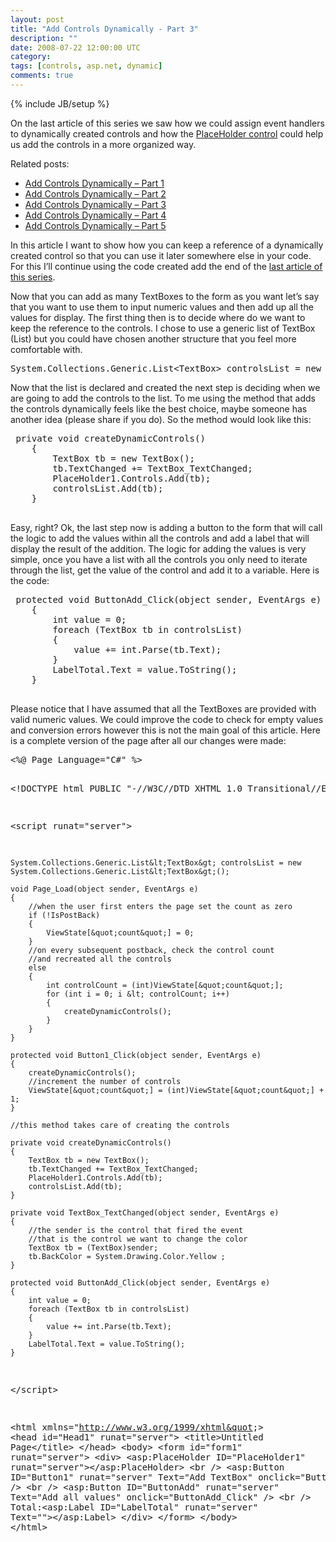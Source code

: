 ```yaml
---
layout: post
title: "Add Controls Dynamically - Part 3"
description: ""
date: 2008-07-22 12:00:00 UTC
category: 
tags: [controls, asp.net, dynamic]
comments: true
---
```

{% include JB/setup %}

<div id="post">
<p>On the last article of this series we saw how we could assign event handlers  to dynamically created controls and how the <a href="http://www.google.com.br/url?sa=t&amp;ct=res&amp;cd=1&amp;url=http%3A%2F%2Fmsdn.microsoft.com%2Fen-us%2Flibrary%2Fsystem.web.ui.webcontrols.placeholder.aspx&amp;ei=1LyESM-HHZyQ8wTtoezkCw&amp;usg=AFQjCNHOxV3c6z18CTHqCAGcYa8_ySR--Q&amp;sig2=Tg1qyS0ac61UNUbmV5q4Wg">PlaceHolder  control</a> could help us add the controls in a more organized way.</p>
<p>Related  posts:</p>
<ul>
    <li><a href="http://www.gbogea.com/2008/7/6/add-controls-dynamically">Add  Controls Dynamically &ndash; Part 1</a></li>
    <li><a href="http://www.gbogea.com/2008/7/14/add-controls-dynamically-part-2">Add  Controls Dynamically &ndash; Part 2</a></li>
    <li><a href="http://www.gbogea.com/2008/7/22/add-controls-dynamically-part-3">Add  Controls Dynamically &ndash; Part 3</a></li>
    <li><a href="http://www.gbogea.com/2008/7/22/add-controls-dynamically-part-4">Add  Controls Dynamically &ndash; Part 4</a></li>
    <li><a href="http://www.gbogea.com/2008/7/27/add-controls-dynamically-part-5">Add  Controls Dynamically &ndash; Part 5</a></li>
</ul>
<p>In this article I want to show how you can keep a reference of a dynamically  created control so that you can use it later somewhere else in your code. For  this I&rsquo;ll continue using the code created add the end of the <a href="http://www.gbogea.com/2008/7/14/add-controls-dynamically-part-2">last  article of this series</a>.</p>
<p>Now that you can add as many TextBoxes to the form as you want let&rsquo;s say that  you want to use them to input numeric values and then add up all the values for  display. The first thing then is to decide where do we want to keep the  reference to the controls. I chose to use a generic list of TextBox  (List<textbox>) but you could have chosen another structure that you feel more  comfortable with.</textbox></p>
<pre title="code" class="brush: csharp">
System.Collections.Generic.List&lt;TextBox&gt; controlsList = new System.Collections.Generic.List&lt;TextBox&gt;();
</pre>
<p>Now that the list is declared and created the next step is deciding when we are  going to add the controls to the list. To me using the method that adds the  controls dynamically feels like the best choice, maybe someone has another idea  (please share if you do). So the method would look like this:</p>
<pre title="code" class="brush: csharp">
 private void createDynamicControls()
    {
        TextBox tb = new TextBox();
        tb.TextChanged += TextBox_TextChanged;
        PlaceHolder1.Controls.Add(tb);
        controlsList.Add(tb);
    }

</pre>
<p>Easy, right? Ok, the last step now is adding a button to the form that will call  the logic to add the values within all the controls and add a label that will  display the result of the addition. The logic for adding the values is very  simple, once you have a list with all the controls you only need to iterate  through the list, get the value of the control and add it to a variable. Here is  the code:</p>
<pre title="code" class="brush: csharp">
 protected void ButtonAdd_Click(object sender, EventArgs e)
    {
        int value = 0;
        foreach (TextBox tb in controlsList)
        {
            value += int.Parse(tb.Text);
        }
        LabelTotal.Text = value.ToString();
    }

</pre>
<p>Please notice that I have assumed that all the TextBoxes are provided with valid  numeric values. We could improve the code to check for empty values and  conversion errors however this is not the main goal of this article. Here is a  complete version of the page after all our changes were made:</p>
<pre title="code" class="brush: csharp">
&lt;%@ Page Language=&quot;C#&quot; %&gt;

&lt;!DOCTYPE html PUBLIC &quot;-//W3C//DTD XHTML 1.0 Transitional//EN&quot; &quot;http://www.w3.org/TR/xhtml1/DTD/xhtml1-transitional.dtd&quot;&gt;

&lt;script runat=&quot;server&quot;&gt;

    System.Collections.Generic.List&lt;TextBox&gt; controlsList = new System.Collections.Generic.List&lt;TextBox&gt;();

    void Page_Load(object sender, EventArgs e)
    {
        //when the user first enters the page set the count as zero
        if (!IsPostBack)
        {
            ViewState[&quot;count&quot;] = 0;
        }
        //on every subsequent postback, check the control count
        //and recreated all the controls
        else
        {
            int controlCount = (int)ViewState[&quot;count&quot;];
            for (int i = 0; i &lt; controlCount; i++)
            {
                createDynamicControls();
            }
        }
    }

    protected void Button1_Click(object sender, EventArgs e)
    {
        createDynamicControls();
        //increment the number of controls
        ViewState[&quot;count&quot;] = (int)ViewState[&quot;count&quot;] + 1;        
    }

    //this method takes care of creating the controls

    private void createDynamicControls()
    {
        TextBox tb = new TextBox();
        tb.TextChanged += TextBox_TextChanged;
        PlaceHolder1.Controls.Add(tb);
        controlsList.Add(tb);
    }

    private void TextBox_TextChanged(object sender, EventArgs e)
    {
        //the sender is the control that fired the event
        //that is the control we want to change the color
        TextBox tb = (TextBox)sender;
        tb.BackColor = System.Drawing.Color.Yellow ;
    }

    protected void ButtonAdd_Click(object sender, EventArgs e)
    {
        int value = 0;
        foreach (TextBox tb in controlsList)
        {
            value += int.Parse(tb.Text);
        }
        LabelTotal.Text = value.ToString();
    }
&lt;/script&gt;

&lt;html xmlns=&quot;http://www.w3.org/1999/xhtml&quot;&gt;
&lt;head id=&quot;Head1&quot; runat=&quot;server&quot;&gt;
    &lt;title&gt;Untitled Page&lt;/title&gt;
&lt;/head&gt;
&lt;body&gt;
    &lt;form id=&quot;form1&quot; runat=&quot;server&quot;&gt;
    &lt;div&gt;
        &lt;asp:PlaceHolder ID=&quot;PlaceHolder1&quot; runat=&quot;server&quot;&gt;&lt;/asp:PlaceHolder&gt;
        &lt;br /&gt;
        &lt;asp:Button ID=&quot;Button1&quot; runat=&quot;server&quot; Text=&quot;Add TextBox&quot; 
            onclick=&quot;Button1_Click&quot; /&gt;
        &lt;br /&gt;
        &lt;asp:Button ID=&quot;ButtonAdd&quot; runat=&quot;server&quot; Text=&quot;Add all values&quot; 
            onclick=&quot;ButtonAdd_Click&quot; /&gt;
        &lt;br /&gt;
        Total:&lt;asp:Label ID=&quot;LabelTotal&quot; runat=&quot;server&quot; Text=&quot;&quot;&gt;&lt;/asp:Label&gt;
    &lt;/div&gt;
    &lt;/form&gt;
&lt;/body&gt;
&lt;/html&gt;

</pre>
<p>&nbsp;</p>
</div>